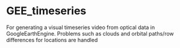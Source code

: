 # GEE_timeseries
For generating a visual timeseries video from optical data in GoogleEarthEngine. Problems such as clouds and orbital paths/row differences for locations are handled
